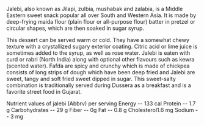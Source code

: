 Jalebi, also known as Jilapi, zulbia, mushabak and zalabia, is a Middle Eastern sweet snack popular all over South and Western Asia. It is made by deep-frying maida flour (plain flour or all-purpose flour) batter in pretzel or circular shapes, which are then soaked in sugar syrup.

This dessert can be served warm or cold. They have a somewhat chewy texture with a crystallized sugary exterior coating. Citric acid or lime juice is sometimes added to the syrup, as well as rose water. Jalebi is eaten with curd or rabri (North India) along with optional other flavours such as kewra (scented water).
Fafda are spicy and crunchy which is made of chickpea consists of long strips of dough which have been deep fried and Jalebi are sweet, tangy and soft fried sweet dipped in sugar. This sweet-salty combination is traditionally served during Dussera as a breakfast and is a favorite street food in Gujarat.

Nutrient values  of jalebi
(Abbrv) per serving
 Energy   -- 133 cal
 Protein  -- 1.7 g
 Carbohydrates  -- 29 g
 Fiber  -- 0g
 Fat  -- 0.8 g
 Cholesterol1.6 mg
 Sodium  -- 3 mg